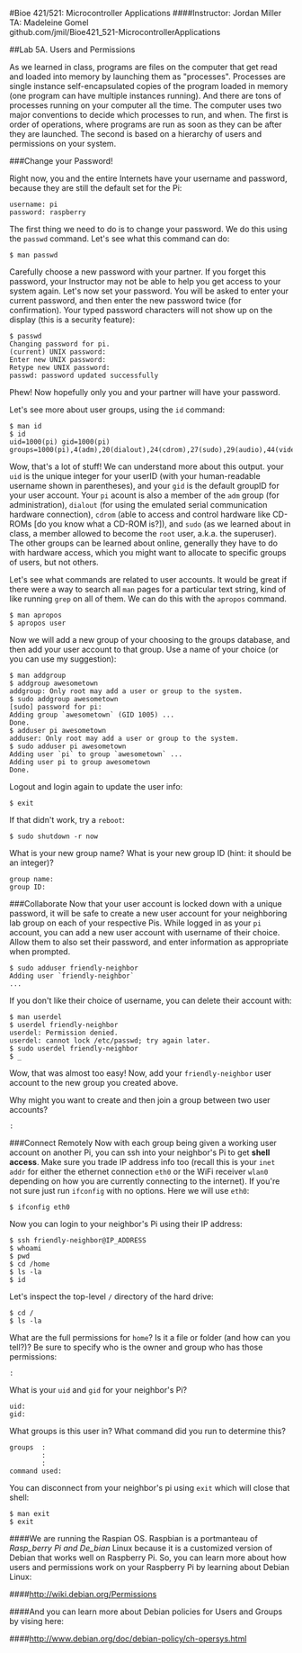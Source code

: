 #Bioe 421/521: Microcontroller Applications
####Instructor: Jordan Miller<br>TA: Madeleine Gomel<br>github.com/jmil/Bioe421_521-MicrocontrollerApplications

##Lab 5A. Users and Permissions

As we learned in class, programs are files on the computer that get read and loaded into memory by launching them as "processes". Processes are single instance self-encapsulated copies of the program loaded in memory (one program can have multiple instances running). And there are tons of processes running on your computer all the time. The computer uses two major conventions to decide which processes to run, and when. The first is order of operations, where programs are run as soon as they can be after they are launched. The second is based on a hierarchy of users and permissions on your system.


###Change your Password!

Right now, you and the entire Internets have your username and password, because they are still the default set for the Pi:

	username: pi
	password: raspberry

The first thing we need to do is to change your password. We do this using the `passwd` command. Let's see what this command can do:

	$ man passwd

Carefully choose a new password with your partner. If you forget this password, your Instructor may not be able to help you get access to your system again. Let's now set your password. You will be asked to enter your current password, and then enter the new password twice (for confirmation). Your typed password characters will not show up on the display (this is a security feature):

	$ passwd
	Changing password for pi.
	(current) UNIX password: 
	Enter new UNIX password: 
	Retype new UNIX password:
	passwd: password updated successfully
	
Phew! Now hopefully only you and your partner will have your password.

Let's see more about user groups, using the `id` command:

	$ man id
	$ id
	uid=1000(pi) gid=1000(pi) groups=1000(pi),4(adm),20(dialout),24(cdrom),27(sudo),29(audio),44(video),46(plugdev),60(games),100(users),105(netdev),999(input),1002(spi),1003(gpio)

Wow, that's a lot of stuff! We can understand more about this output. your `uid` is the unique integer for your userID (with your human-readable username shown in parentheses), and your `gid` is the default groupID for your user account. Your `pi` acount is also a member of the `adm` group (for administration), `dialout` (for using the emulated serial communication hardware connection), `cdrom` (able to access and control hardware like CD-ROMs [do you know what a CD-ROM is?]), and `sudo` (as we learned about in class, a member allowed to become the `root` user, a.k.a. the superuser). The other groups can be learned about online, generally they have to do with hardware access, which you might want to allocate to specific groups of users, but not others.


Let's see what commands are related to user accounts. It would be great if there were a way to search all `man` pages for a particular text string, kind of like running `grep` on all of them. We can do this with the `apropos` command.

	$ man apropos
	$ apropos user

Now we will add a new group of your choosing to the groups database, and then add your user account to that group. Use a name of your choice (or you can use my suggestion):

	$ man addgroup
	$ addgroup awesometown
	addgroup: Only root may add a user or group to the system.
	$ sudo addgroup awesometown
	[sudo] password for pi:
	Adding group `awesometown` (GID 1005) ...
	Done.
	$ adduser pi awesometown
	adduser: Only root may add a user or group to the system.
	$ sudo adduser pi awesometown
	Adding user `pi` to group `awesometown` ...
	Adding user pi to group awesometown
	Done.

Logout and login again to update the user info:

	$ exit

If that didn't work, try a `reboot`:
	
	$ sudo shutdown -r now

What is your new group name? What is your new group ID (hint: it should be an integer)?

	group name:
	group ID:


###Collaborate
Now that your user account is locked down with a unique password, it will be safe to create a new user account for your neighboring lab group on each of your respective Pis. While logged in as your `pi` account, you can add a new user account with username of their choice. Allow them to also set their password, and enter information as appropriate when prompted.

	$ sudo adduser friendly-neighbor
	Adding user `friendly-neighbor`
	...

If you don't like their choice of username, you can delete their account with:

	$ man userdel
	$ userdel friendly-neighbor
	userdel: Permission denied.
	userdel: cannot lock /etc/passwd; try again later.
	$ sudo userdel friendly-neighbor
	$ _
	
Wow, that was almost too easy! Now, add your `friendly-neighbor` user account to the new group you created above.

Why might you want to create and then join a group between two user accounts?

	:

###Connect Remotely
Now with each group being given a working user account on another Pi, you can ssh into your neighbor's Pi to get **shell access**. Make sure you trade IP address info too (recall this is your `inet addr` for either the ethernet connection `eth0` or the WiFi receiver `wlan0` depending on how you are currently connecting to the internet). If you're not sure just run `ifconfig` with no options. Here we will use `eth0`:
	
	$ ifconfig eth0

Now you can login to your neighbor's Pi using their IP address:

	$ ssh friendly-neighbor@IP_ADDRESS
	$ whoami
	$ pwd
	$ cd /home
	$ ls -la
	$ id

Let's inspect the top-level `/` directory of the hard drive:

	$ cd /
	$ ls -la

What are the full permissions for `home`? Is it a file or folder (and how can you tell?)? Be sure to specify who is the owner and group who has those permissions:

	:

What is your `uid` and `gid` for your neighbor's Pi?

	uid:
	gid:
	
What groups is this user in? What command did you run to determine this?

	groups  :
			:
			:
	command used: 
	

You can disconnect from your neighbor's pi using `exit` which will close that shell:
	
	$ man exit
	$ exit


####We are running the Raspian OS. Raspbian is a portmanteau of _Rasp_berry Pi and De_bian_ Linux because it is a customized version of Debian that works well on Raspberry Pi. So, you can learn more about how users and permissions work on your Raspberry Pi by learning about Debian Linux:
 
####http://wiki.debian.org/Permissions

####And you can learn more about Debian policies for Users and Groups by vising here:

####http://www.debian.org/doc/debian-policy/ch-opersys.html

